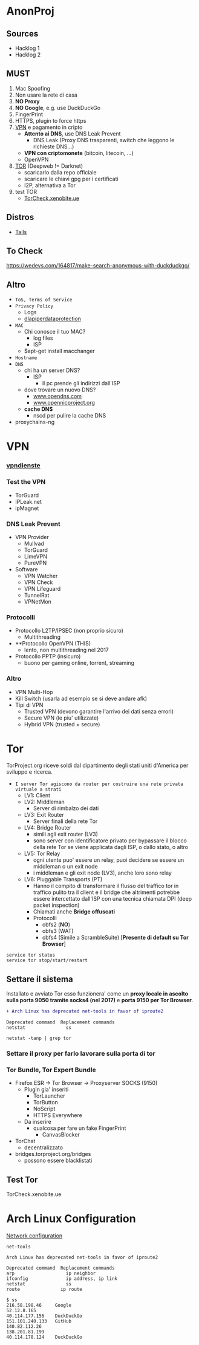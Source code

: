 # AnonProj

## Sources

- Hacklog 1
- Hacklog 2

## MUST
1. Mac Spoofing
2. Non usare la rete di casa
3. **NO Proxy**
4. **NO Google**, e.g. use DuckDuckGo
5. FingerPrint
6. HTTPS, plugin to force https
7. [VPN](#vpn) e pagamento in cripto
    - **Attento ai DNS**, use DNS Leak Prevent
      - DNS Leak (Proxy DNS trasparenti, switch che leggono le richieste DNS...)
    - **VPN con criptomonete** (bitcoin, litecoin, ...)
    - OpenVPN
8. [TOR](#tor) (Deepweb != Darknet)
    - scaricarlo dalla repo officiale
    - scaricare le chiavi gpg per i certificati
    - I2P, alternativa a Tor
9. test TOR
    - [TorCheck.xenobite.ue](https://torcheck.xenobite.eu/)

## Distros

- [Tails](https://tails.boum.org/)

## To Check

https://wedevs.com/164817/make-search-anonymous-with-duckduckgo/

## Altro

- ```ToS, Terms of Service```
- ```Privacy Policy```
  - Logs
  - [dlapiperdataprotection](https://www.dlapiperdataprotection.com/)
- ```MAC```
  - Chi conosce il tuo MAC?
    - log files
    - ISP
  - $apt-get install macchanger
- ```Hostname```
- ```DNS```
  - chi ha un server DNS?
    - ISP
      - il pc prende gli indirizzi dall'ISP
  - dove trovare un nuovo DNS?
    - www.opendns.com
    - www.opennicproject.org
  - **cache DNS**
    - nscd per pulire la cache DNS
- proxychains-ng

# VPN

### [vpndienste](http://www.vpndienste.com/)

### Test the VPN

- TorGuard
- IPLeak.net
- ipMagnet

### DNS Leak Prevent

- VPN Provider
  - Mullvad
  - TorGuard
  - LimeVPN
  - PureVPN
- Software
  - VPN Watcher
  - VPN Check
  - VPN Lifeguard
  - TunnelRat
  - VPNetMon

### Protocolli

- Protocollo L2TP/IPSEC (non proprio sicuro)
  - Multithreading
- **Protocollo OpenVPN (THIS)
  - lento, non multithreading nel 2017
- Protocollo PPTP (insicuro)
  - buono per gaming online, torrent, streaming

### Altro

- VPN Multi-Hop
- Kill Switch (usarla ad esempio se si deve andare afk)
- Tipi di VPN
  - Trusted VPN (devono garantire l'arrivo dei dati senza errori)
  - Secure VPN (le piu' utilizzate)
  - Hybrid VPN (trusted + secure)

# Tor

TorProject.org riceve soldi dal dipartimento degli stati uniti d'America per sviluppo e ricerca.
- ```I server Tor agiscono da router per costruire una rete privata virtuale a strati```
  - LV1: Client
  - LV2: Middleman
    - Server di rimbalzo dei dati
  - LV3: Exit Router
    - Server finali della rete Tor
  - LV4: Bridge Router
    - simili agli exit router (LV3)
    - sono server con identificatore privato per bypassare il blocco della rete Tor se viene applicata dagli ISP, o dallo stato, o altro
  - LV5: Tor Relay
    - ogni utente puo' essere un relay, puoi decidere se essere un middleman o un exit node
    - i middleman e gli exit node (LV3), anche loro sono relay
  - LV6: Pluggable Transports (PT)
    - Hanno il compito di transformare il flusso del traffico tor in traffico pulito tra il client e il bridge che altrimenti potrebbe essere intercettato dall'ISP con una tecnica chiamata DPI (deep packet inspection)
    - Chiamati anche **Bridge offuscati**
    - Protocolli
      - obfs2 (**NO**)
      - obfs3 (WAT)
      - obfs4 (Simile a ScrambleSuite) [**Presente di default su Tor Browser**]
 
```
service tor status
service tor stop/start/restart
```
## Settare il sistema

Installato e avviato Tor esso funzionera' come un **proxy locale in ascolto sulla porta 9050 tramite socks4 (nel 2017)** e **porta 9150 per Tor Browser**.

```diff
+ Arch Linux has deprecated net-tools in favor of iproute2
```
```
Deprecated command 	Replacement commands
netstat 	          ss
```
```
netstat -tanp | grep tor
```

### Settare il proxy per farlo lavorare sulla porta di tor

### Tor Bundle, Tor Expert Bundle

- Firefox ESR -> Tor Browser -> Proxyserver SOCKS (9150)
  - Plugin gia' inseriti
    - TorLauncher
    - TorButton
    - NoScript
    - HTTPS Everywhere
  - Da inserire
    - qualcosa per fare un fake FingerPrint
      - CanvasBlocker
- TorChat
  - decentralizzato
- bridges.torproject.org/bridges
  - possono essere blacklistati

## Test Tor

TorCheck.xenobite.ue
















# Arch Linux Configuration

[Network configuration](https://wiki.archlinux.org/index.php/Network_configuration)

```
net-tools

Arch Linux has deprecated net-tools in favor of iproute2

Deprecated command 	Replacement commands
arp 	              ip neighbor
ifconfig 	          ip address, ip link
netstat 	          ss
route 	            ip route

$ ss
216.58.198.46     Google
52.12.8.165
40.114.177.156    DuckDuckGo
151.101.240.133   GitHub
140.82.112.26
138.201.81.199
40.114.178.124    DuckDuckGo
```
